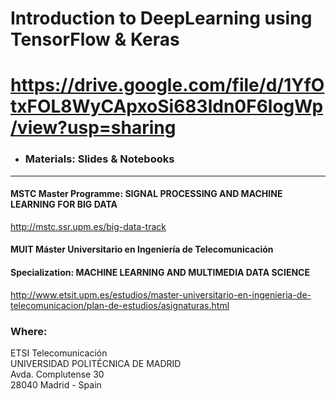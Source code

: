 
# Introduction to DeepLearning using TensorFlow & Keras

# https://drive.google.com/file/d/1YfOtxFOL8WyCApxoSi683ldn0F6logWp/view?usp=sharing


- ### Materials: Slides & Notebooks ###

-------------------------------------------------------------------------------------------------------------------

#### MSTC Master Programme: SIGNAL PROCESSING AND MACHINE LEARNING FOR BIG DATA

http://mstc.ssr.upm.es/big-data-track

#### MUIT Máster Universitario en Ingeniería de Telecomunicación
#### Specialization: MACHINE LEARNING AND MULTIMEDIA DATA SCIENCE

http://www.etsit.upm.es/estudios/master-universitario-en-ingenieria-de-telecomunicacion/plan-de-estudios/asignaturas.html

### Where:<br>
ETSI Telecomunicación<br>
UNIVERSIDAD POLITÉCNICA DE MADRID<br>
Avda. Complutense 30<br>
28040 Madrid - Spain<br>
